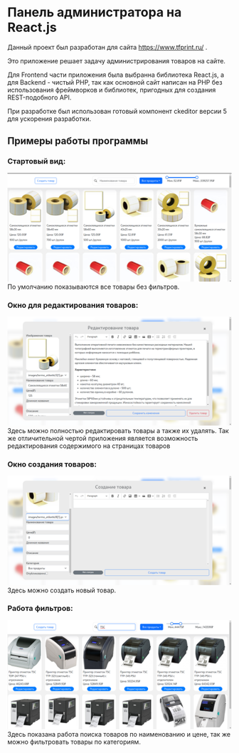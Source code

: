 # Панель администратора на React.js

Данный проект был разработан для сайта https://www.tfprint.ru/ .

Это приложение решает задачу администрирования товаров на сайте.

Для Frontend части приложения была выбранна библиотека React.js, а для Backend - чистый PHP, так как основной сайт написан на PHP без использования фреймворков и библиотек, пригодных для создания REST-подобного API.

При разработке был использован готовый компонент ckeditor версии 5 для ускорения разработки.

## Примеры работы программы

### Стартовый вид:
![preview](https://github.com/semichuk/tfprint-spa-products/raw/main/preview/4.png)
По умолчанию показываются все товары без фильтров.

### Окно для редактирования товаров:
![preview](https://github.com/semichuk/tfprint-spa-products/raw/main/preview/2.png)
Здесь можно полностью редактировать товары а также их удалять.
Так же отличительной чертой приложения является возможность редактирования содержимого на страницах товаров

### Окно создания товаров:
![preview](https://github.com/semichuk/tfprint-spa-products/raw/main/preview/3.png)
Здесь можно создать новый товар.

### Работа фильтров:
![preview](https://github.com/semichuk/tfprint-spa-products/raw/main/preview/1.png)
Здесь показана работа поиска товаров по наименованию и цене, так же можно фильтровать товары по категориям.


